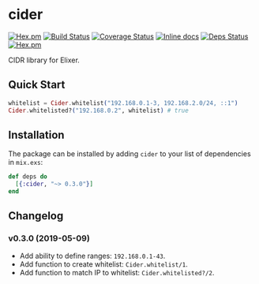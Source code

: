 # cider

[![Hex.pm](https://img.shields.io/hexpm/v/cider.svg "Hex")](https://hex.pm/packages/cider)
[![Build Status](https://travis-ci.org/IanLuites/cider.svg?branch=master)](https://travis-ci.org/IanLuites/cider)
[![Coverage Status](https://coveralls.io/repos/github/IanLuites/cider/badge.svg?branch=master)](https://coveralls.io/github/IanLuites/cider?branch=master)
[![Inline docs](http://inch-ci.org/github/IanLuites/cider.svg?branch=master)](http://inch-ci.org/github/IanLuites/cider)
[![Deps Status](https://beta.hexfaktor.org/badge/all/github/IanLuites/cider.svg)](https://beta.hexfaktor.org/github/IanLuites/cider)
[![Hex.pm](https://img.shields.io/hexpm/l/cider.svg "License")](LICENSE)

CIDR library for Elixer.

## Quick Start

```elixir
whitelist = Cider.whitelist("192.168.0.1-3, 192.168.2.0/24, ::1")
Cider.whitelisted?("192.168.0.2", whitelist) # true
```

## Installation

The package can be installed
by adding `cider` to your list of dependencies in `mix.exs`:

```elixir
def deps do
  [{:cider, "~> 0.3.0"}]
end
```

## Changelog

### v0.3.0 (2019-05-09)

- Add ability to define ranges: `192.168.0.1-43`.
- Add function to create whitelist: `Cider.whitelist/1`.
- Add function to match IP to whitelist: `Cider.whitelisted?/2`.
